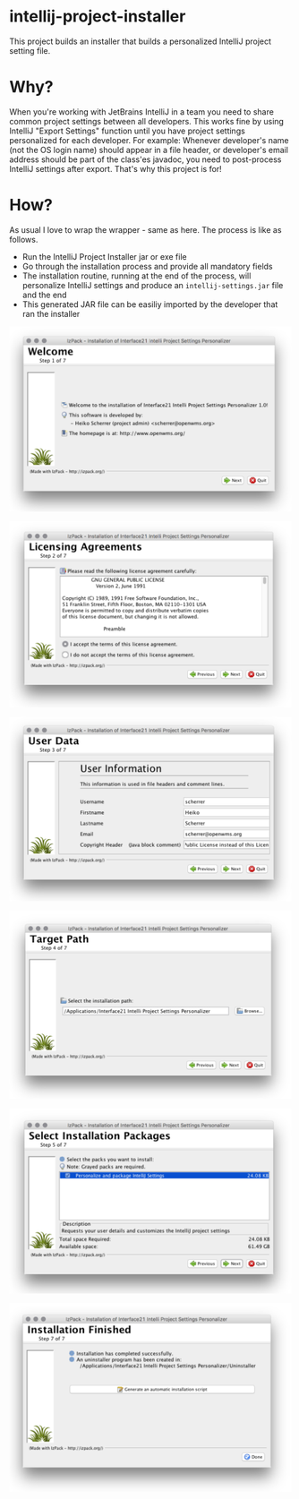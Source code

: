 # intellij-project-installer
This project builds an installer that builds a personalized IntelliJ project setting file.

# Why?
When you're working with JetBrains IntelliJ in a team you need to share common project settings between all developers. This works fine by using IntelliJ "Export Settings" function until you have project settings personalized for each developer. For example: Whenever developer's name (not the OS login name) should appear in a file header, or developer's email address should be part of the class'es javadoc, you need to post-process IntelliJ settings after export. That's why this project is for!

# How?
As usual I love to wrap the wrapper - same as here. The process is like as follows.
 -  Run the IntelliJ Project Installer jar or exe file
 -  Go through the installation process and provide all mandatory fields
 -  The installation routine, running at the end of the process, will personalize IntelliJ settings and produce an `intellij-settings.jar` file and the end
 -  This generated JAR file can be easiliy imported by the developer that ran the installer

![1]

![2]

![3]

![4]

![5]

![6]

[1]: docs/1.png
[2]: docs/2.png
[3]: docs/3.png
[4]: docs/4.png
[5]: docs/5.png
[6]: docs/6.png